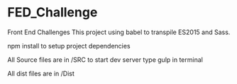 # FED_Challenge
Front End Challenges
This project using  babel to transpile ES2015 and Sass.

npm install to setup project dependencies 

All Source files are in /SRC to start dev server type gulp in terminal

All dist files are in /Dist
